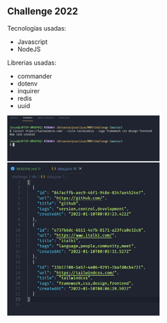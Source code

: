## Challenge 2022

Tecnologías usadas:
- Javascript
- NodeJS

Librerias usadas:
- commander
- dotenv
- inquirer
- redis
- uuid

<img src="./img/image1.png" width="350">

<img src="./img/image2.png" width="350">
